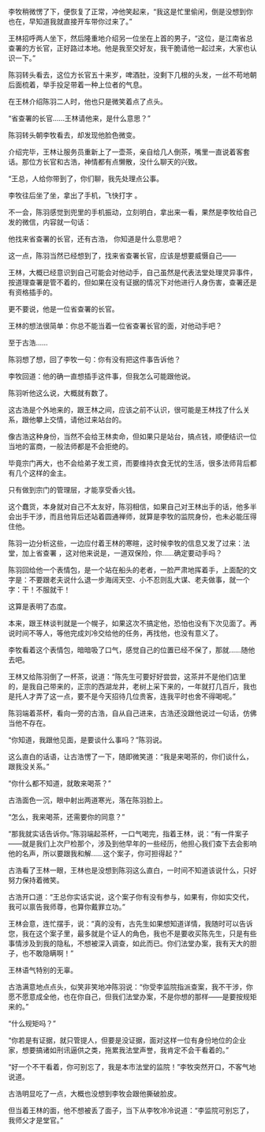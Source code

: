 李牧稍微愣了下，便恢复了正常，冲他笑起来，“我这是忙里偷闲，倒是没想到你也在，早知道我就直接开车带你过来了。”

王林招呼两人坐下，然后隆重地介绍另一位坐在上首的男子，“这位，是江南省总查署的方长官，正好路过本地。他是我至交好友，我干脆请他一起过来，大家也认识一下。”

陈羽转头看去，这位方长官五十来岁，啤酒肚，没剩下几根的头发，一丝不苟地朝后面梳着，举手投足带着一种上位者的气息。

在王林介绍陈羽二人时，他也只是微笑着点了点头。

“省查署的长官……王林请他来，是什么意思？”

陈羽转头朝李牧看去，却发现他脸色微变。

介绍完毕，王林让服务员重新上了一壶茶，亲自给几人倒茶，嘴里一直说着客套话。那位方长官和古浩，神情都有点懒散，没什么聊天的兴致。

“王总，人给你带到了，你们聊，我先处理点公事。

李牧往后坐了坐，拿出了手机，飞快打字 。

不一会，陈羽感觉到兜里的手机振动，立刻明白，拿出来一看，果然是李牧给自己发的微信，内容就一句话：

他找来省查署的长官，还有古浩， 你知道是什么意思吧？

这一点，陈羽当然已经想到了，找来省查署长官，应该是想要威慑自己——

王林，大概已经意识到自己可能会对他动手，自己虽然是代表法堂处理灵异事件，按道理查署是管不着的，但如果在没有证据的情况下对他进行人身伤害，查署还是有资格插手的。

更不要说，他是一位省查署的长官。

王林的想法很简单：你总不能当着一位省查署长官的面，对他动手吧？

至于古浩……

陈羽想了想，回了李牧一句：你有没有把这件事告诉他？

李牧回道：他的确一直想插手这件事，但我怎么可能跟他说。

陈羽听他这么说，大概就有数了。

这古浩是个外地来的，跟王林之间，应该之前不认识，很可能是王林找了什么关系，跟他攀上交情，请他过来站台的。

像古浩这种身份，当然不会给王林卖命，但如果只是站台，搞点钱，顺便结识一位当地的富商，一般法师都是不会拒绝的。

毕竟宗门再大，也不会给弟子发工资，而要维持衣食无忧的生活，很多法师背后都有几个这样的金主。

只有做到宗门的管理层，才能享受香火钱。

这个蠢货，本身就对自己不太友好，陈羽相信，如果自己对王林出手的话，他多半会出手干涉，而且他背后还站着圆通禅师，就算是李牧的监院身份，也未必能压得住他。

陈羽一边分析这些，一边应付着王林的寒暄，这时候李牧的信息又发了过来：法堂，加上省查署 ，这对他来说是，一道双保险，你……确定要动手吗？

陈羽回给他一个表情包，是一个站在船头的老者，一脸严肃地挥着手，上面配的文字是：不要跟老夫说什么退一步海阔天空、小不忍则乱大谋、老夫做事，就一个字：干！不服就干！

这算是表明了态度。

本来，跟王林谈判就是一个幌子，如果这次不搞定他，恐怕也没有下次见面了。再说时间不等人，等他完成刘冷交给他的任务，再找他，也没有意义了。

李牧看着这个表情包，暗暗吸了口气，感觉自己的位置已经不保了，那就……随他去吧。

王林又给陈羽倒了一杯茶，说道：“陈先生可要好好尝尝，这茶并不是他们店里的，是我自己带来的，正宗的西湖龙井，老树上采下来的，一年就打几百斤，我也是托人才弄了这一点，要不是今天招待几位贵客，连我平时也舍不得喝呢。”

陈羽端着茶杯，看向一旁的古浩，自从自己进来，古浩还没跟他说过一句话，仿佛当他不存在。

“你知道，我跟他见面，是要谈什么事吗？”陈羽说。

这么直白的话语，让古浩愣了一下，随即微笑道：“我是来喝茶的，你们谈什么，跟我没关系。”

“你什么都不知道，就敢来喝茶？”

古浩面色一沉，眼中射出两道寒光，落在陈羽脸上。

“怎么，我来喝茶，还需要你的同意？”

“那我就实话告诉你。”陈羽端起茶杯，一口气喝完，指着王林，说：“有一件案子——就是我们上次尸检那个，涉及到他早年的一些经历，他担心我们查下去会影响他的名声，所以要跟我和解……这个案子，你可担得起？”

古浩看了王林一眼，王林也是没想到陈羽这么直白，一时间不知道该说什么，只好努力保持着微笑。

古浩开口道：“王总你实话实说，这个案子你有没有参与，如果有，你如实交代，我可以禀告我师尊，也算你戴罪立功。”

王林会意，连忙摆手，说：“真的没有，古先生如果想知道详情，我随时可以告诉您，我在这个案子里，最多就是个证人的角色，我也不是要收买陈先生，只是有些事情涉及到我的隐私，不想被深入调查，如此而已。你们法堂办案，我有天大的胆子，也不敢隐瞒啊！”

王林语气特别的无辜。

古浩满意地点点头，似笑非笑地冲陈羽说：“你受李监院指派查案，我不干涉，你愿不愿意成全他，也在你自己，但我们法堂办案，不是你想的那样——是要按规矩来的。”

“什么规矩吗？”

“你若是有证据，就只管提人，但要是没证据，面对这样一位有身份地位的企业家，想要搞诸如刑讯逼供之类，拖累我法堂声誉，我肯定不会干看着的。”

“好一个不干看着，你可别忘了，我是本市法堂的监院！”李牧突然开口，不客气地说道。

古浩明显吃了一点，大概也没想到李牧会跟他撕破脸皮。

但当着王林的面，他不想被丢了面子，当下从李牧冷冷说道：“李监院可别忘了，我师父才是堂官。”
